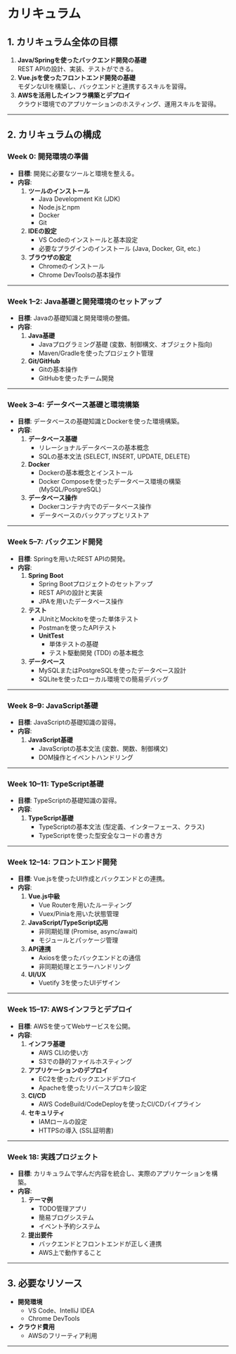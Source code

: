 # カリキュラム

## **1. カリキュラム全体の目標**

1. **Java/Springを使ったバックエンド開発の基礎**\
   REST APIの設計、実装、テストができる。
2. **Vue.jsを使ったフロントエンド開発の基礎**\
   モダンなUIを構築し、バックエンドと連携するスキルを習得。
3. **AWSを活用したインフラ構築とデプロイ**\
   クラウド環境でのアプリケーションのホスティング、運用スキルを習得。

---

## **2. カリキュラムの構成**

### **Week 0: 開発環境の準備**

- **目標**: 開発に必要なツールと環境を整える。
- **内容**:
  1. **ツールのインストール**
     - Java Development Kit (JDK)
     - Node.jsとnpm
     - Docker
     - Git
  2. **IDEの設定**
     - VS Codeのインストールと基本設定
     - 必要なプラグインのインストール (Java, Docker, Git, etc.)
  3. **ブラウザの設定**
     - Chromeのインストール
     - Chrome DevToolsの基本操作

---

### **Week 1–2: Java基礎と開発環境のセットアップ**

- **目標**: Javaの基礎知識と開発環境の整備。
- **内容**:
  1. **Java基礎**
     - Javaプログラミング基礎 (変数、制御構文、オブジェクト指向)
     - Maven/Gradleを使ったプロジェクト管理
  2. **Git/GitHub**
     - Gitの基本操作
     - GitHubを使ったチーム開発

---

### **Week 3–4: データベース基礎と環境構築**

- **目標**: データベースの基礎知識とDockerを使った環境構築。
- **内容**:
  1. **データベース基礎**
     - リレーショナルデータベースの基本概念
     - SQLの基本文法 (SELECT, INSERT, UPDATE, DELETE)
  2. **Docker**
     - Dockerの基本概念とインストール
     - Docker Composeを使ったデータベース環境の構築 (MySQL/PostgreSQL)
  3. **データベース操作**
     - Dockerコンテナ内でのデータベース操作
     - データベースのバックアップとリストア

---

### **Week 5–7: バックエンド開発**

- **目標**: Springを用いたREST APIの開発。
- **内容**:
  1. **Spring Boot**
     - Spring Bootプロジェクトのセットアップ
     - REST APIの設計と実装
     - JPAを用いたデータベース操作
  2. **テスト**
     - JUnitとMockitoを使った単体テスト
     - Postmanを使ったAPIテスト
     - **UnitTest**
       - 単体テストの基礎
       - テスト駆動開発 (TDD) の基本概念
  3. **データベース**
     - MySQLまたはPostgreSQLを使ったデータベース設計
     - SQLiteを使ったローカル環境での簡易デバッグ

---

### **Week 8–9: JavaScript基礎**

- **目標**: JavaScriptの基礎知識の習得。
- **内容**:
  1. **JavaScript基礎**
     - JavaScriptの基本文法 (変数、関数、制御構文)
     - DOM操作とイベントハンドリング

---

### **Week 10–11: TypeScript基礎**

- **目標**: TypeScriptの基礎知識の習得。
- **内容**:
  1. **TypeScript基礎**
     - TypeScriptの基本文法 (型定義、インターフェース、クラス)
     - TypeScriptを使った型安全なコードの書き方

---

### **Week 12–14: フロントエンド開発**

- **目標**: Vue.jsを使ったUI作成とバックエンドとの連携。
- **内容**:
  1. **Vue.js中級**
     - Vue Routerを用いたルーティング
     - Vuex/Piniaを用いた状態管理
  2. **JavaScript/TypeScript応用**
     - 非同期処理 (Promise, async/await)
     - モジュールとパッケージ管理
  3. **API連携**
     - Axiosを使ったバックエンドとの通信
     - 非同期処理とエラーハンドリング
  4. **UI/UX**
     - Vuetify 3を使ったUIデザイン

---

### **Week 15–17: AWSインフラとデプロイ**

- **目標**: AWSを使ってWebサービスを公開。
- **内容**:
  1. **インフラ基礎**
     - AWS CLIの使い方
     - S3での静的ファイルホスティング
  2. **アプリケーションのデプロイ**
     - EC2を使ったバックエンドデプロイ
     - Apacheを使ったリバースプロキシ設定
  3. **CI/CD**
     - AWS CodeBuild/CodeDeployを使ったCI/CDパイプライン
  4. **セキュリティ**
     - IAMロールの設定
     - HTTPSの導入 (SSL証明書)

---

### **Week 18: 実践プロジェクト**

- **目標**: カリキュラムで学んだ内容を統合し、実際のアプリケーションを構築。
- **内容**:
  1. **テーマ例**
     - TODO管理アプリ
     - 簡易ブログシステム
     - イベント予約システム
  2. **提出要件**
     - バックエンドとフロントエンドが正しく連携
     - AWS上で動作すること

---

## **3. 必要なリソース**

- **開発環境**
  - VS Code、IntelliJ IDEA
  - Chrome DevTools
- **クラウド費用**
  - AWSのフリーティア利用

---



